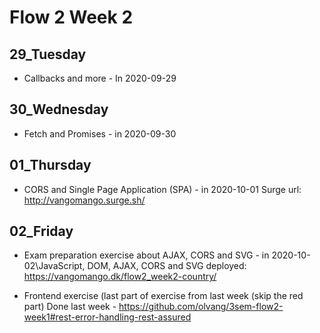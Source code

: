 # Flow 2 Week 2

## 29_Tuesday

* Callbacks and more - In 2020-09-29

## 30_Wednesday

* Fetch and Promises - in 2020-09-30

## 01_Thursday

* CORS and Single Page Application (SPA) - in 2020-10-01
Surge url: http://vangomango.surge.sh/

## 02_Friday

* Exam preparation exercise about AJAX, CORS and SVG - in 2020-10-02\JavaScript, DOM, AJAX, CORS and SVG
deployed: https://vangomango.dk/flow2_week2-country/

* Frontend exercise (last part of exercise from last week (skip the red part)
Done last week - https://github.com/olvang/3sem-flow2-week1#rest-error-handling-rest-assured
